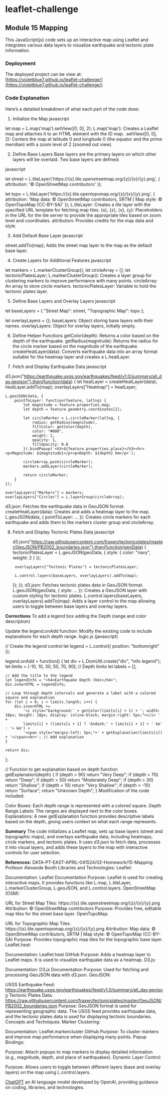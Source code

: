 # leaflet-challenge
## Module 15 Mapping

This JavaScript(js) code sets up an interactive map using Leaflet and integrates various data layers to visualize earthquake and tectonic plate information. 

### Deployment
The deployed project can be view at:  
 [https://violetblue7.github.io/leaflet-challenge/](https://violetblue7.github.io/leaflet-challenge/)

### Code Explanation

Here’s a detailed breakdown of what each part of the code does:

1. Initialize the Map
javascript

let map = L.map('map').setView([0, 0], 2);
L.map('map'): Creates a Leaflet map and attaches it to an HTML element with the ID map.
.setView([0, 0], 2): Centers the map at latitude 0 and longitude 0 (the equator and the prime meridian) with a zoom level of 2 (zoomed out view).

2. Define Base Layers
Base layers are the primary layers on which other layers will be overlaid. Two base layers are defined:

javascript

let street = L.tileLayer('https://{s}.tile.openstreetmap.org/{z}/{x}/{y}.png', {
    attribution: '&copy; OpenStreetMap contributors'
});

let topo = L.tileLayer('https://{s}.tile.opentopomap.org/{z}/{x}/{y}.png', {
    attribution: 'Map data: &copy; OpenStreetMap contributors, SRTM | Map style: &copy; OpenTopoMap (CC-BY-SA)'
});
L.tileLayer: Creates a tile layer with the specified URL template for fetching map tiles.
{s}, {z}, {x}, {y}: Placeholders in the URL for the tile server to provide the appropriate tiles based on zoom level and coordinates.
attribution: Provides credits for the map data and style.

3. Add Default Base Layer
javascript

street.addTo(map);
Adds the street map layer to the map as the default base layer.

4. Create Layers for Additional Features
javascript

let markers = L.markerClusterGroup();
let circleArray = [];
let tectonicPlatesLayer;
L.markerClusterGroup(): Creates a layer group for clustering markers to improve performance with many points.
circleArray: An array to store circle markers.
tectonicPlatesLayer: Variable to hold the tectonic plates layer.

5. Define Base Layers and Overlay Layers
javascript

let baseLayers = {
    "Street Map": street,
    "Topographic Map": topo
};

let overlayLayers = {};
baseLayers: Object storing base layers with their names.
overlayLayers: Object for overlay layers, initially empty.

6. Define Helper Functions
getColor(depth): Returns a color based on the depth of the earthquake.
getRadius(magnitude): Returns the radius for the circle marker based on the magnitude of the earthquake.
createHeatLayer(data): Converts earthquake data into an array format suitable for the heatmap layer and creates a L.heatLayer.

7. Fetch and Display Earthquake Data
javascript

d3.json("https://earthquake.usgs.gov/earthquakes/feed/v1.0/summary/all_day.geojson").then(function(data) {
    let heatLayer = createHeatLayer(data);
    heatLayer.addTo(map);
    overlayLayers["Heatmap"] = heatLayer;
    
    L.geoJSON(data, {
        pointToLayer: function(feature, latlng) {
            let magnitude = feature.properties.mag;
            let depth = feature.geometry.coordinates[2];
            
            let circleMarker = L.circleMarker(latlng, {
                radius: getRadius(magnitude),
                fillColor: getColor(depth),
                color: "#000",
                weight: 1,
                opacity: 1,
                fillOpacity: 0.8
            }).bindPopup(`<h3>${feature.properties.place}</h3><hr><p>Magnitude: ${magnitude}</p><p>Depth: ${depth} km</p>`);
            
            circleArray.push(circleMarker);
            markers.addLayer(circleMarker);

            return circleMarker;
        }
    });

    overlayLayers["Markers"] = markers;
    overlayLayers["Circles"] = L.layerGroup(circleArray);
d3.json: Fetches the earthquake data in GeoJSON format.
createHeatLayer(data): Creates and adds a heatmap layer to the map.
L.geoJSON(data, { pointToLayer: ... }): Creates circle markers for each earthquake and adds them to the markers cluster group and circleArray.

8. Fetch and Display Tectonic Plates Data
javascript

    d3.json("https://raw.githubusercontent.com/fraxen/tectonicplates/master/GeoJSON/PB2002_boundaries.json").then(function(geoData) {
        tectonicPlatesLayer = L.geoJSON(geoData, {
            style: {
                color: "navy",
                weight: 2
            }
        });

        overlayLayers["Tectonic Plates"] = tectonicPlatesLayer;

        L.control.layers(baseLayers, overlayLayers).addTo(map);
    });
});
d3.json: Fetches tectonic plates data in GeoJSON format.
L.geoJSON(geoData, { style: ... }): Creates a GeoJSON layer with custom styling for tectonic plates.
L.control.layers(baseLayers, overlayLayers).addTo(map): Adds a layer control to the map allowing users to toggle between base layers and overlay layers.

**Corrections**
To add a legend box adding the Depth (range and color description)

Update the legend.onAdd function: Modify the existing code to include explanations for each depth range.
logic.js (javascript)

// Create the legend control
let legend = L.control({ position: "bottomright" });

legend.onAdd = function() {
    let div = L.DomUtil.create("div", "info legend");
    let limits = [-10, 10, 30, 50, 70, 90]; // Depth limits
    let labels = [];

    // Add the title to the legend
    let legendInfo = "<h4>Earthquake Depth (km)</h4>";
    div.innerHTML = legendInfo;

    // Loop through depth intervals and generate a label with a colored square and explanation
    for (let i = 0; i < limits.length; i++) {
        div.innerHTML +=
            '<i style="background:' + getColor(limits[i] + 1) + '; width: 18px; height: 18px; display: inline-block; margin-right: 5px;"></i> ' +
            limits[i] + (limits[i + 1] ? '&ndash;' + limits[i + 1] + ' km' : '+ km') +
            '<span style="margin-left: 5px;">' + getExplanation(limits[i]) + '</span><br>'; // Add explanation
    }

    return div;
};

// Function to get explanation based on depth
function getExplanation(depth) {
    if (depth > 90) return "Very Deep";
    if (depth > 70) return "Deep";
    if (depth > 50) return "Moderately Deep";
    if (depth > 30) return "Shallow";
    if (depth > 10) return "Very Shallow";
    if (depth > -10) return "Surface";
    return "Unknown Depth";
}
Modification of the code included: 

Color Boxes: Each depth range is represented with a colored square.
Depth Range Labels: The ranges are displayed next to the color boxes.
Explanations: A new getExplanation function provides descriptive labels based on the depth, giving users context on what each range represents.

**Summary**
The code initializes a Leaflet map, sets up base layers (street and topographic maps), and overlays earthquake data, including heatmaps, circle markers, and tectonic plates. It uses d3.json to fetch data, processes it into visual layers, and adds these layers to the map with interactive controls for user selection.

**References:**
DATA-PT-EAST-APRIL-041524/02-Homework/15-Mapping Profesor Alexande Booth
Libraries and Technologies:
Leaflet:

Documentation: Leaflet Documentation
Purpose: Leaflet is used for creating interactive maps. It provides functions like L.map, L.tileLayer, L.markerClusterGroup, L.geoJSON, and L.control.layers.
OpenStreetMap (OSM):

URL for Street Map Tiles: https://{s}.tile.openstreetmap.org/{z}/{x}/{y}.png
Attribution: &copy; OpenStreetMap contributors
Purpose: Provides free, editable map tiles for the street base layer.
OpenTopoMap:

URL for Topographic Map Tiles: https://{s}.tile.opentopomap.org/{z}/{x}/{y}.png
Attribution: Map data: &copy; OpenStreetMap contributors, SRTM | Map style: &copy; OpenTopoMap (CC-BY-SA)
Purpose: Provides topographic map tiles for the topographic base layer.
Leaflet.heat:

Documentation: Leaflet.heat GitHub
Purpose: Adds a heatmap layer to Leaflet maps. It is used to visualize earthquake data as a heatmap.
D3.js:

Documentation: D3.js Documentation
Purpose: Used for fetching and processing GeoJSON data with d3.json.
GeoJSON:

USGS Earthquake Feed: https://earthquake.usgs.gov/earthquakes/feed/v1.0/summary/all_day.geojson
Tectonic Plates Data: https://raw.githubusercontent.com/fraxen/tectonicplates/master/GeoJSON/PB2002_boundaries.json
Purpose: GeoJSON format is used for representing geographic data. The USGS feed provides earthquake data, and the tectonic plates data is used for displaying tectonic boundaries.
Concepts and Techniques:
Marker Clustering:

Documentation: Leaflet.markercluster GitHub
Purpose: To cluster markers and improve map performance when displaying many points.
Popup Bindings:

Purpose: Attach popups to map markers to display detailed information (e.g., magnitude, depth, and place of earthquakes).
Dynamic Layer Control:

Purpose: Allows users to toggle between different layers (base and overlay layers) on the map using L.control.layers.


[ChatGPT](https://chatgpt.com/) an AI language model developed by OpenAI, providing guidance on coding, libraries, and technologies.
